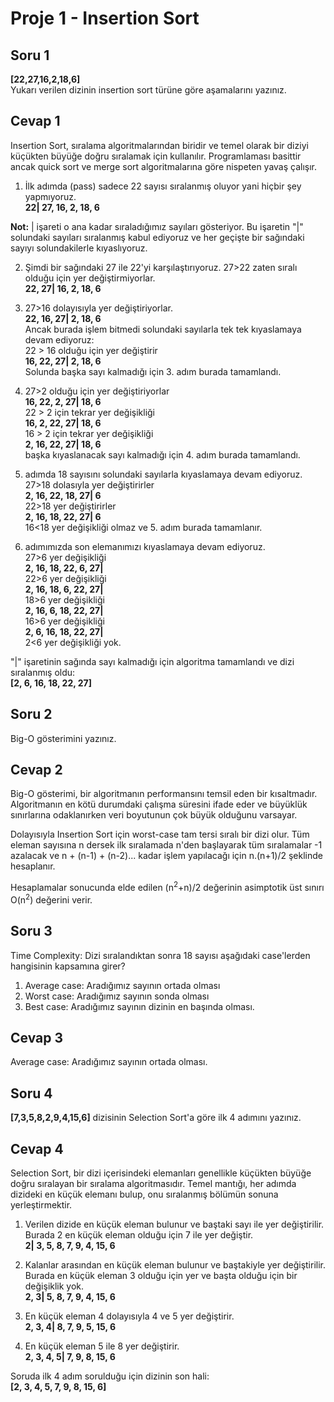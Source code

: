 # Proje 1 - Insertion Sort
## Soru 1
**[22,27,16,2,18,6]**  
Yukarı verilen dizinin insertion sort türüne göre aşamalarını yazınız.
## Cevap 1
Insertion Sort, sıralama algoritmalarından biridir ve temel olarak bir diziyi küçükten büyüğe doğru sıralamak için kullanılır. Programlaması basittir ancak quick sort ve merge sort algoritmalarına göre nispeten yavaş çalışır. 

 1. İlk adımda (pass) sadece 22 sayısı sıralanmış oluyor yani hiçbir şey yapmıyoruz.  
 **22|   27, 16, 2, 18, 6**  

**Not:** | işareti o ana kadar sıraladığımız sayıları gösteriyor. Bu işaretin "|" solundaki sayıları sıralanmış kabul ediyoruz ve her geçişte bir sağındaki sayıyı solundakilerle kıyaslıyoruz.

 2. Şimdi bir sağındaki 27 ile 22'yi karşılaştırıyoruz. 27>22 zaten sıralı olduğu için yer değiştirmiyorlar.  
 **22, 27| 16, 2, 18, 6**  
 
 3. 27>16 dolayısıyla yer değiştiriyorlar.  
  **22, 16, 27|  2, 18, 6**  
  Ancak burada işlem bitmedi solundaki sayılarla tek tek kıyaslamaya devam ediyoruz:  
  22 > 16 olduğu için yer değiştirir  
  **16, 22, 27|  2, 18, 6**  
  Solunda başka sayı kalmadığı için 3. adım burada tamamlandı.

 4. 27>2 olduğu için yer değiştiriyorlar  
 **16, 22, 2, 27|   18, 6**  
 22 > 2 için tekrar yer değişikliği  
 **16, 2, 22, 27|   18, 6**  
 16 > 2 için tekrar yer değişikliği   
 **2, 16, 22, 27|   18, 6**  
 başka kıyaslanacak sayı kalmadığı için 4. adım burada tamamlandı.
 5. adımda 18 sayısını solundaki sayılarla kıyaslamaya devam ediyoruz.  
 27>18 dolasıyla yer değiştirirler  
 **2, 16, 22, 18, 27|  6**  
 22>18 yer değiştirirler   
 **2, 16, 18, 22, 27|  6**  
 16<18 yer değişikliği olmaz ve 5. adım burada tamamlanır.
 6. adımımızda son elemanımızı kıyaslamaya devam ediyoruz.  
 27>6 yer değişikliği  
 **2, 16, 18, 22, 6, 27|**   
 22>6 yer değişikliği  
 **2, 16, 18, 6, 22, 27|**  
 18>6 yer değişikliği  
 **2, 16, 6, 18, 22, 27|**  
 16>6 yer değişikliği  
 **2, 6, 16, 18, 22, 27|**  
 2<6 yer değişikliği yok. 
     
"|" işaretinin sağında sayı kalmadığı için algoritma tamamlandı ve dizi sıralanmış oldu:  
 **[2, 6, 16, 18, 22, 27]**
## Soru 2 
Big-O gösterimini yazınız.

## Cevap 2 
Big-O gösterimi, bir algoritmanın performansını temsil eden bir kısaltmadır. Algoritmanın en kötü durumdaki çalışma süresini ifade eder ve büyüklük sınırlarına odaklanırken veri boyutunun çok büyük olduğunu varsayar.  

Dolayısıyla Insertion Sort için worst-case tam tersi sıralı bir dizi olur. Tüm eleman sayısına n dersek ilk sıralamada n'den başlayarak tüm sıralamalar -1 azalacak ve n + (n-1) + (n-2)... kadar işlem yapılacağı için  n.(n+1)/2 şeklinde hesaplanır.  

Hesaplamalar sonucunda elde edilen (n<sup>2</sup>+n)/2 değerinin asimptotik üst sınırı O(n<sup>2</sup>) değerini verir.



## Soru 3 
Time Complexity: Dizi sıralandıktan sonra 18 sayısı aşağıdaki case'lerden hangisinin kapsamına girer? 

1.  Average case: Aradığımız sayının ortada olması
2.  Worst case: Aradığımız sayının sonda olması
3.  Best case: Aradığımız sayının dizinin en başında olması.

## Cevap 3
 Average case: Aradığımız sayının ortada olması.

## Soru 4 
**[7,3,5,8,2,9,4,15,6]** dizisinin Selection Sort'a göre ilk 4 adımını yazınız.

## Cevap 4 
Selection Sort, bir dizi içerisindeki elemanları genellikle küçükten büyüğe doğru sıralayan bir sıralama algoritmasıdır. Temel mantığı, her adımda dizideki en küçük elemanı bulup, onu sıralanmış bölümün sonuna yerleştirmektir.

 1. Verilen dizide en küçük eleman bulunur ve baştaki sayı ile yer değiştirilir. Burada 2 en küçük eleman olduğu için 7 ile yer değiştir.  
  **2|  3, 5, 8, 7, 9, 4, 15, 6**

 2. Kalanlar arasından en küçük eleman bulunur ve baştakiyle yer değiştirilir. Burada en küçük eleman 3 olduğu için yer ve başta olduğu için bir değişiklik yok.  
 **2, 3| 5, 8, 7, 9, 4, 15, 6**
 
 3. En küçük eleman 4 dolayısıyla 4 ve 5 yer değiştirir.  
  **2, 3, 4|  8, 7, 9, 5, 15, 6**
  
 4. En küçük eleman 5 ile 8 yer değiştirir.  
  **2, 3, 4, 5| 7, 9, 8, 15, 6**

Soruda ilk 4 adım sorulduğu için dizinin son hali:  
 **[2, 3, 4, 5, 7, 9, 8, 15, 6]**
